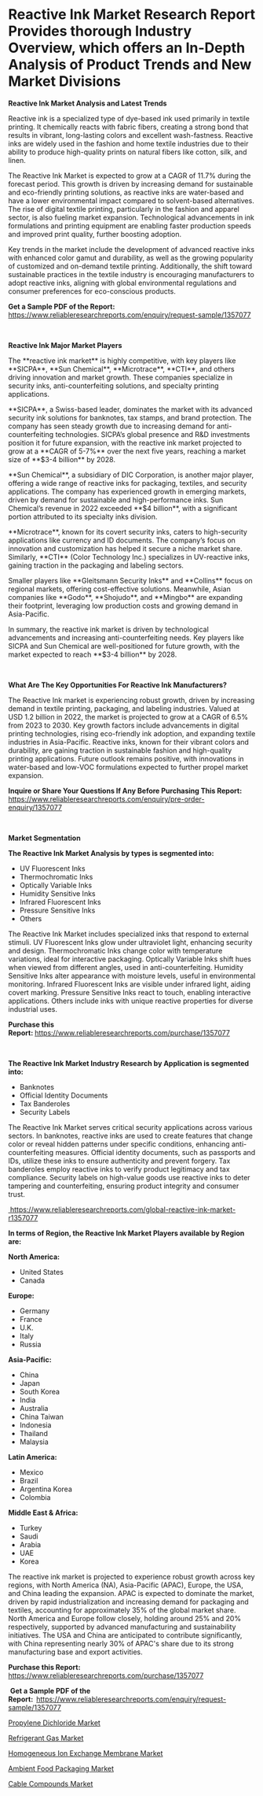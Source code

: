 <p><h1>Reactive Ink Market Research Report Provides thorough Industry Overview, which offers an In-Depth Analysis of Product Trends and New Market Divisions</h1></p><p><strong>Reactive Ink Market Analysis and Latest Trends</strong></p>
<p><p>Reactive ink is a specialized type of dye-based ink used primarily in textile printing. It chemically reacts with fabric fibers, creating a strong bond that results in vibrant, long-lasting colors and excellent wash-fastness. Reactive inks are widely used in the fashion and home textile industries due to their ability to produce high-quality prints on natural fibers like cotton, silk, and linen.</p><p>The Reactive Ink Market is expected to grow at a CAGR of 11.7% during the forecast period. This growth is driven by increasing demand for sustainable and eco-friendly printing solutions, as reactive inks are water-based and have a lower environmental impact compared to solvent-based alternatives. The rise of digital textile printing, particularly in the fashion and apparel sector, is also fueling market expansion. Technological advancements in ink formulations and printing equipment are enabling faster production speeds and improved print quality, further boosting adoption.</p><p>Key trends in the market include the development of advanced reactive inks with enhanced color gamut and durability, as well as the growing popularity of customized and on-demand textile printing. Additionally, the shift toward sustainable practices in the textile industry is encouraging manufacturers to adopt reactive inks, aligning with global environmental regulations and consumer preferences for eco-conscious products.</p></p>
<p><strong>Get a Sample PDF of the Report:&nbsp;</strong> <a href="https://www.reliableresearchreports.com/enquiry/request-sample/1357077?utm_campaign=33&utm_medium=2&utm_source=Github&utm_content=ia&utm_term=24012025&utm_id=reactive-ink">https://www.reliableresearchreports.com/enquiry/request-sample/1357077</a></p>
<p>&nbsp;</p>
<p><strong>Reactive Ink Major Market Players</strong></p>
<p><p>The **reactive ink market** is highly competitive, with key players like **SICPA**, **Sun Chemical**, **Microtrace**, **CTI**, and others driving innovation and market growth. These companies specialize in security inks, anti-counterfeiting solutions, and specialty printing applications.</p><p>**SICPA**, a Swiss-based leader, dominates the market with its advanced security ink solutions for banknotes, tax stamps, and brand protection. The company has seen steady growth due to increasing demand for anti-counterfeiting technologies. SICPA’s global presence and R&D investments position it for future expansion, with the reactive ink market projected to grow at a **CAGR of 5-7%** over the next five years, reaching a market size of **$3-4 billion** by 2028.</p><p>**Sun Chemical**, a subsidiary of DIC Corporation, is another major player, offering a wide range of reactive inks for packaging, textiles, and security applications. The company has experienced growth in emerging markets, driven by demand for sustainable and high-performance inks. Sun Chemical’s revenue in 2022 exceeded **$4 billion**, with a significant portion attributed to its specialty inks division.</p><p>**Microtrace**, known for its covert security inks, caters to high-security applications like currency and ID documents. The company’s focus on innovation and customization has helped it secure a niche market share. Similarly, **CTI** (Color Technology Inc.) specializes in UV-reactive inks, gaining traction in the packaging and labeling sectors.</p><p>Smaller players like **Gleitsmann Security Inks** and **Collins** focus on regional markets, offering cost-effective solutions. Meanwhile, Asian companies like **Godo**, **Shojudo**, and **Mingbo** are expanding their footprint, leveraging low production costs and growing demand in Asia-Pacific.</p><p>In summary, the reactive ink market is driven by technological advancements and increasing anti-counterfeiting needs. Key players like SICPA and Sun Chemical are well-positioned for future growth, with the market expected to reach **$3-4 billion** by 2028.</p></p>
<p>&nbsp;</p>
<p><strong>What Are The Key Opportunities For Reactive Ink Manufacturers?</strong></p>
<p><p>The Reactive Ink market is experiencing robust growth, driven by increasing demand in textile printing, packaging, and labeling industries. Valued at USD 1.2 billion in 2022, the market is projected to grow at a CAGR of 6.5% from 2023 to 2030. Key growth factors include advancements in digital printing technologies, rising eco-friendly ink adoption, and expanding textile industries in Asia-Pacific. Reactive inks, known for their vibrant colors and durability, are gaining traction in sustainable fashion and high-quality printing applications. Future outlook remains positive, with innovations in water-based and low-VOC formulations expected to further propel market expansion.</p></p>
<p><strong>Inquire or Share Your Questions If Any Before Purchasing This Report:</strong> <a href="https://www.reliableresearchreports.com/enquiry/pre-order-enquiry/1357077?utm_campaign=33&utm_medium=2&utm_source=Github&utm_content=ia&utm_term=24012025&utm_id=reactive-ink">https://www.reliableresearchreports.com/enquiry/pre-order-enquiry/1357077</a></p>
<p>&nbsp;</p>
<p><strong>Market Segmentation</strong></p>
<p><strong>The Reactive Ink Market Analysis by types is segmented into:</strong></p>
<p><ul><li>UV Fluorescent Inks</li><li>Thermochromatic Inks</li><li>Optically Variable Inks</li><li>Humidity Sensitive Inks</li><li>Infrared Fluorescent Inks</li><li>Pressure Sensitive Inks</li><li>Others</li></ul></p>
<p><p>The Reactive Ink Market includes specialized inks that respond to external stimuli. UV Fluorescent Inks glow under ultraviolet light, enhancing security and design. Thermochromatic Inks change color with temperature variations, ideal for interactive packaging. Optically Variable Inks shift hues when viewed from different angles, used in anti-counterfeiting. Humidity Sensitive Inks alter appearance with moisture levels, useful in environmental monitoring. Infrared Fluorescent Inks are visible under infrared light, aiding covert marking. Pressure Sensitive Inks react to touch, enabling interactive applications. Others include inks with unique reactive properties for diverse industrial uses.</p></p>
<p><strong>Purchase this Report:&nbsp;</strong><a href="https://www.reliableresearchreports.com/purchase/1357077?utm_campaign=33&utm_medium=2&utm_source=Github&utm_content=ia&utm_term=24012025&utm_id=reactive-ink">https://www.reliableresearchreports.com/purchase/1357077</a></p>
<p>&nbsp;</p>
<p><strong>The Reactive Ink Market Industry Research by Application is segmented into:</strong></p>
<p><ul><li>Banknotes</li><li>Official Identity Documents</li><li>Tax Banderoles</li><li>Security Labels</li></ul></p>
<p><p>The Reactive Ink Market serves critical security applications across various sectors. In banknotes, reactive inks are used to create features that change color or reveal hidden patterns under specific conditions, enhancing anti-counterfeiting measures. Official identity documents, such as passports and IDs, utilize these inks to ensure authenticity and prevent forgery. Tax banderoles employ reactive inks to verify product legitimacy and tax compliance. Security labels on high-value goods use reactive inks to deter tampering and counterfeiting, ensuring product integrity and consumer trust.</p></p>
<p><a href="https://www.reliableresearchreports.com/global-reactive-ink-market-r1357077?utm_campaign=33&utm_medium=2&utm_source=Github&utm_content=ia&utm_term=24012025&utm_id=reactive-ink">&nbsp;https://www.reliableresearchreports.com/global-reactive-ink-market-r1357077</a></p>
<p><strong>In terms of Region, the Reactive Ink Market Players available by Region are:</strong></p>
<p>
    <p> <strong> North America: </strong>
        <ul>
            <li>United States</li>
            <li>Canada</li>
        </ul>
        </p> 
    <p> <strong> Europe: </strong>
        <ul>
            <li>Germany</li>
            <li>France</li>
            <li>U.K.</li>
            <li>Italy</li>
            <li>Russia</li>
        </ul>
        </p> 
    <p> <strong> Asia-Pacific: </strong>
        <ul>
            <li>China</li>
            <li>Japan</li>
            <li>South Korea</li>
            <li>India</li>
            <li>Australia</li>
            <li>China Taiwan</li>
            <li>Indonesia</li>
            <li>Thailand</li>
            <li>Malaysia</li>
        </ul>
        </p> 
    <p> <strong> Latin America: </strong>
        <ul>
            <li>Mexico</li>
            <li>Brazil</li>
            <li>Argentina Korea</li>
            <li>Colombia</li>
        </ul>
        </p> 
    <p> <strong> Middle East & Africa: </strong>
        <ul>
            <li>Turkey</li>
            <li>Saudi</li>
            <li>Arabia</li>
            <li>UAE</li>
            <li>Korea</li>
        </ul>
    </p>
    </p>
<p><p>The reactive ink market is projected to experience robust growth across key regions, with North America (NA), Asia-Pacific (APAC), Europe, the USA, and China leading the expansion. APAC is expected to dominate the market, driven by rapid industrialization and increasing demand for packaging and textiles, accounting for approximately 35% of the global market share. North America and Europe follow closely, holding around 25% and 20% respectively, supported by advanced manufacturing and sustainability initiatives. The USA and China are anticipated to contribute significantly, with China representing nearly 30% of APAC's share due to its strong manufacturing base and export activities.</p></p>
<p><strong>Purchase this Report: </strong><a href="https://www.reliableresearchreports.com/purchase/1357077?utm_campaign=33&utm_medium=2&utm_source=Github&utm_content=ia&utm_term=24012025&utm_id=reactive-ink">https://www.reliableresearchreports.com/purchase/1357077</a></p>
<p>&nbsp;<strong>Get a Sample PDF of the Report:&nbsp;&nbsp;</strong><a href="https://www.reliableresearchreports.com/enquiry/request-sample/1357077?utm_campaign=33&utm_medium=2&utm_source=Github&utm_content=ia&utm_term=24012025&utm_id=reactive-ink">https://www.reliableresearchreports.com/enquiry/request-sample/1357077</a></p>
<p><strong></strong></p>
<p><p><a href="https://www.linkedin.com/pulse/comprehensive-propylene-dichloride-market-report-projected-35dee?utm_campaign=33&utm_medium=2&utm_source=Github&utm_content=ia&utm_term=24012025&utm_id=reactive-ink">Propylene Dichloride Market</a></p><p><a href="https://github.com/sungbruington660/Market-Research-Report-List-1/blob/main/refrigerant-gas-market.md?utm_campaign=33&utm_medium=2&utm_source=Github&utm_content=ia&utm_term=24012025&utm_id=reactive-ink">Refrigerant Gas Market</a></p><p><a href="https://www.linkedin.com/pulse/regional-adaptations-global-homogeneous-ion-exchange-membrane-axxse?utm_campaign=33&utm_medium=2&utm_source=Github&utm_content=ia&utm_term=24012025&utm_id=reactive-ink">Homogeneous Ion Exchange Membrane Market</a></p><p><a href="https://github.com/pimanoruman/Market-Research-Report-List-1/blob/main/ambient-food-packaging-market.md?utm_campaign=33&utm_medium=2&utm_source=Github&utm_content=ia&utm_term=24012025&utm_id=reactive-ink">Ambient Food Packaging Market</a></p><p><a href="https://www.linkedin.com/pulse/unveiling-cable-compounds-market-drivers-projected-126-hf47f?utm_campaign=33&utm_medium=2&utm_source=Github&utm_content=ia&utm_term=24012025&utm_id=reactive-ink">Cable Compounds Market</a></p></p>